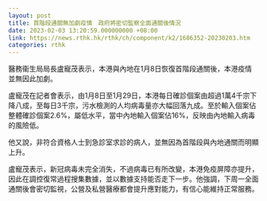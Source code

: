 ```yaml
---
layout: post
title: 首階段通關無加劇疫情　政府將密切監察全面通關後情況
date: 2023-02-03 13:20:59.000000000 +08:00
link: https://news.rthk.hk/rthk/ch/component/k2/1686352-20230203.htm
categories: rthk
---
```


醫務衞生局局長盧寵茂表示，本港與內地在1月8日恢復首階段通關後，本港疫情並無因此加劇。

盧寵茂在記者會表示，由1月8日至1月29日，本港每日確診個案由超過1萬4千宗下降八成，至每日3千宗，污水檢測的人均病毒量亦大幅回落九成。至於輸入個案佔整體確診個案2.6%，屬低水平，當中內地輸入個案佔16%，反映由內地輸入病毒的風險低。

他又說，非符合資格人士到急診室求診的病人，並無因為首階段與內地通關而明顯上升。

盧寵茂表示，新冠病毒未完全消失，不過病毒已有所改變，本港免疫屏障亦提升，因此在調控復常過程搜集數據，並以數據支持能否走下一步。他強調，下周一全面通關後會密切監視，公營及私營醫療都會提升應對能力，有信心能維持正常服務。
